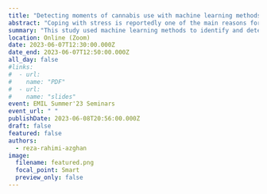```yaml
---
title: "Detecting moments of cannabis use with machine learning methods"
abstract: "Coping with stress is reportedly one of the main reasons for chronic cannabis use. Developing a real-time system that offers cannabis users alternative methods to cope with stress is of interest in medical applications. To develop such a system, it is necessary to design a reliable mechanism for identifying cannabis use sessions in uncontrolled environments using physiological markers captured with wearable sensors. Therefore, the primary objective of this study is to design a system that can identify sessions of cannabis consumption by utilizing one of the most significant biomarkers of stress, Electrodermal Activity (EDA). We conducted a user study to collect physiological sensor data in real-life setting. We then model the cannabis use detection as a supervised learning problem and train a neural network model. To improve the performance of the proposed model for a specific subject, transfer learning techniques were used to retrain the base model on the new user data. Trained model achieved average f1-score of 0.68 and accuracy of 71.58% on the test data from Leave One Subject Out (LOSO) analysis. After applying transfer learning, the retrained model achieved average f1-score of 0.8 and accuracy of 83.61% when detecting the cannabis consumption period for the same subjects."
summary: "This study used machine learning methods to identify and detect the moments of cannabis use in participants. The model was trained using a leave-one-subject-out method, and later personalized using transfer learning"
location: Online (Zoom)
date: 2023-06-07T12:30:00.000Z
date_end: 2023-06-07T12:50:00.000Z
all_day: false
#links:
#  - url: 
#    name: "PDF"
#  - url: 
#    name: "slides"
event: EMIL Summer'23 Seminars
event_url: " "
publishDate: 2023-06-08T20:56:00.000Z
draft: false
featured: false
authors:
  - reza-rahimi-azghan
image:
  filename: featured.png
  focal_point: Smart
  preview_only: false
---
```


